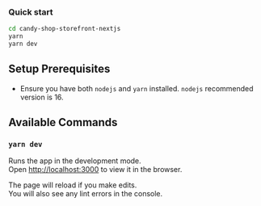 
### Quick start

```bash
cd candy-shop-storefront-nextjs
yarn
yarn dev
```

## Setup Prerequisites

- Ensure you have both `nodejs` and `yarn` installed. `nodejs` recommended version is 16.

## Available Commands

### `yarn dev`

Runs the app in the development mode.\
Open [http://localhost:3000](http://localhost:3000) to view it in the browser.

The page will reload if you make edits.\
You will also see any lint errors in the console.
